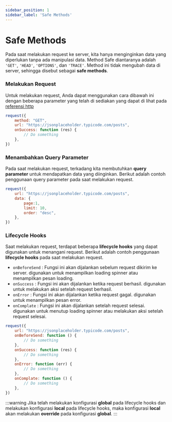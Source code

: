 ```yaml
---
sidebar_position: 1
sidebar_label: 'Safe Methods'
---
```


# Safe Methods

Pada saat melakukan request ke server, kita hanya menginginkan data yang diperlukan tanpa ada manipulasi data. Method Safe diantaranya adalah `'GET'`, `'HEAD'`, `'OPTIONS'`, dan `'TRACE'`. Method ini tidak mengubah data di server, sehingga disebut sebagai **safe methods**.

### Melakukan Request
Untuk melakukan request, Anda dapat menggunakan cara dibawah ini dengan beberapa parameter yang telah di sediakan yang dapat di lihat pada [referensi http](../http-api.md)
```js
request({
    method: "GET",
    url: "https://jsonplaceholder.typicode.com/posts",
    onSuccess: function (res) {
        // Do something
    },
})
```

### Menambahkan Query Parameter
Pada saat melakukan request, terkadang kita membutuhkan **query parameter** untuk mendapatkan data yang diinginkan. Berikut adalah contoh penggunaan query parameter pada saat melakukan request.
```js
request({
    url: "https://jsonplaceholder.typicode.com/posts",
    data: {
        page:1,
        limit: 10,
        order: "desc",
    },
})
```

### Lifecycle Hooks
Saat melakukan request, terdapat beberapa **lifecycle hooks** yang dapat digunakan untuk menangani request. Berikut adalah contoh penggunaan **lifecycle hooks** pada saat melakukan request.
- `onBeforeSend` : Fungsi ini akan dijalankan sebelum request dikirim ke server. digunakan untuk menampilkan loading spinner atau menampilkan pesan loading.
- `onSuccess` : Fungsi ini akan dijalankan ketika request berhasil. digunakan untuk melakukan aksi setelah request berhasil.
- `onError` : Fungsi ini akan dijalankan ketika request gagal. digunakan untuk menampilkan pesan error. 
- `onComplate` : Fungsi ini akan dijalankan setelah request selesai. digunakan untuk menutup loading spinner atau melakukan aksi setelah request selesai.
```js
request({
    url: "https://jsonplaceholder.typicode.com/posts",
    onBeforeSend: function () {
        // Do something
    },
    onSuccess: function (res) {
        // Do something
    },
    onError: function (err) {
        // Do something
    },
    onComplate: function () {
        // Do something
    },
})
```

:::warning
Jika telah melakukan konfigurasi **global** pada lifecycle hooks dan melakukan konfigurasi **local** pada lifecycle hooks, maka konfigurasi **local** akan melakukan **override** pada konfigurasi **global**.
:::